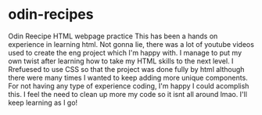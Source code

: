 # odin-recipes
Odin Reecipe HTML webpage practice
This has been a hands on experience in learning html. Not gonna lie, there was a lot of youtube videos used to create the eng project which I'm happy with. I manage to put my own twist after learning how to take my HTML skills to the next level. I Rrefuesed to use CSS so that the project was done fully by html although there were many times I wanted to keep adding more unique components. For not having any type of experience coding, I'm happy I could acomplish this. I feel the need to clean up more my code so it isnt all around lmao. I'll keep learning as I go!
